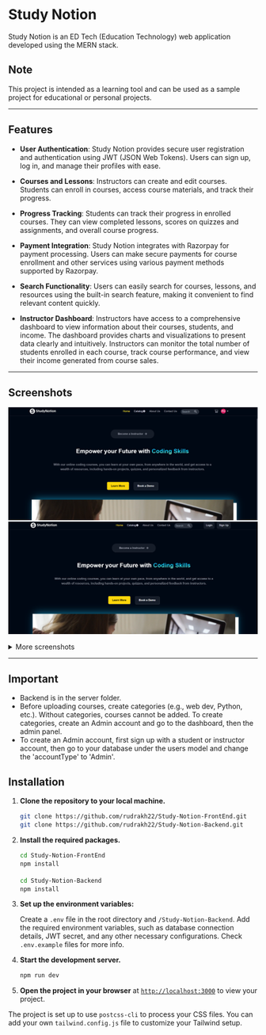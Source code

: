 # Study Notion

Study Notion is an ED Tech (Education Technology) web application developed using the MERN stack.

## Note

This project is intended as a learning tool and can be used as a sample project for educational or personal projects.

***

## Features

- **User Authentication**: Study Notion provides secure user registration and authentication using JWT (JSON Web Tokens). Users can sign up, log in, and manage their profiles with ease.
  
- **Courses and Lessons**: Instructors can create and edit courses. Students can enroll in courses, access course materials, and track their progress.
  
- **Progress Tracking**: Students can track their progress in enrolled courses. They can view completed lessons, scores on quizzes and assignments, and overall course progress.
  
- **Payment Integration**: Study Notion integrates with Razorpay for payment processing. Users can make secure payments for course enrollment and other services using various payment methods supported by Razorpay.
  
- **Search Functionality**: Users can easily search for courses, lessons, and resources using the built-in search feature, making it convenient to find relevant content quickly.
  
- **Instructor Dashboard**: Instructors have access to a comprehensive dashboard to view information about their courses, students, and income. The dashboard provides charts and visualizations to present data clearly and intuitively. Instructors can monitor the total number of students enrolled in each course, track course performance, and view their income generated from course sales.

***

## Screenshots

![Screenshot 2023-07-25 210844](https://github.com/rudrakh22/Study-Notion-FrontEnd/blob/main/src/assets/Images/1.png)
![Screenshot 2023-07-25 211309](https://github.com/rudrakh22/Study-Notion-FrontEnd/blob/main/src/assets/Images/2.png)

<details>
  <summary>More screenshots</summary>
  
  ![Screenshot 2023-07-25 211451](https://github.com/rudrakh22/Study-Notion-FrontEnd/blob/main/src/assets/Images/3.png)
  ![image](https://github.com/rudrakh22/Study-Notion-FrontEnd/blob/main/src/assets/Images/4.png)
  ![image](https://github.com/rudrakh22/Study-Notion-FrontEnd/blob/main/src/assets/Images/5.png)
</details>

***

## Important

- Backend is in the server folder.
- Before uploading courses, create categories (e.g., web dev, Python, etc.). Without categories, courses cannot be added. To create categories, create an Admin account and go to the dashboard, then the admin panel.
- To create an Admin account, first sign up with a student or instructor account, then go to your database under the users model and change the 'accountType' to 'Admin'.

## Installation

1. **Clone the repository to your local machine.**
    ```sh
    git clone https://github.com/rudrakh22/Study-Notion-FrontEnd.git
    git clone https://github.com/rudrakh22/Study-Notion-Backend.git
    ```

2. **Install the required packages.**
    ```sh
    cd Study-Notion-FrontEnd
    npm install
    
    cd Study-Notion-Backend
    npm install
    ```

3. **Set up the environment variables:**

   Create a `.env` file in the root directory and `/Study-Notion-Backend`. Add the required environment variables, such as database connection details, JWT secret, and any other necessary configurations. Check `.env.example` files for more info.

4. **Start the development server.**
    ```sh
    npm run dev
    ```

5. **Open the project in your browser** at [`http://localhost:3000`](http://localhost:3000) to view your project.

The project is set up to use `postcss-cli` to process your CSS files. You can add your own `tailwind.config.js` file to customize your Tailwind setup.
